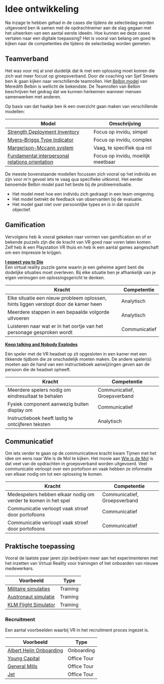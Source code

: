 # Idee ontwikkeling

Na inzage te hebben gehad in de cases die tijdens de selectiedag worden uitgevoerd ben ik samen met de opdrachtnemer aan de slag gegaan met het uitwerken van een aantal eerste ideeën. Hoe kunnen we deze cases vertalen naar een digitale toepassing? Het is vooral van belang om goed te kijken naar de competenties die tijdens de selectiedag worden gemeten.

## Teamverband

Het was voor mij al snel duidelijk dat ik met een oplossing moet komen die zich wat meer focust op groepsverband. Door de coaching van Sjef Smeets ben ik gaan kijken naar verschillende teamrollen. Het [Belbin model](http://www.belbin.com/) van Meredith Belbin is wellicht de bekendste. De Teamrollen van Belbin beschrijven het gedrag dat we kunnen herkennen wanneer mensen samenwerken met anderen.

Op basis van dat haakje ben ik een overzicht gaan maken van verschillende modellen:

| Model | Omschrijving |
|-|-|
| [Strength Deployment Inventory](https://totalsdi.com/) | Focus op invidu, simpel |
| [Myers–Briggs Type Indicator](https://en.wikipedia.org/wiki/Myers%E2%80%93Briggs_Type_Indicator) | Focus op invidu, complex |
| [Margerison-Mccann system](https://www.tmsdi.com/) | Vaag, te specifiek qua rol |
| [Fundamental interpersonal relations orientation](https://en.wikipedia.org/wiki/Fundamental_interpersonal_relations_orientation) | Focus op invidu, moeilijk meetbaar |

De meeste bovenstaande modellen focussen zich vooral op het individu en zijn voor m'n gevoel iets te vaag qua specifieke uitkomst. Het eerder benoemde Belbin model past het beste bij de probleemsituatie.

* Het model meet hoe een individu zich gedraagt in een team omgeving.
* Het model betrekt de feedback van observanten bij de evaluatie.
* Het model gaat niet over persoonlijke types en is in dat opzicht objectief.

## Gamification

Vervolgens heb ik vooral gekeken naar vormen van gamification en of er bekende puzzels zijn die de kracht van VR goed naar voren laten komen. Zelf heb ik een Playstation VR thuis en heb ik een aantal games aangeschaft om een impressie te krijgen.

**[I expect you to Die](https://iexpectyoutodie.schellgames.com/)**  
Een virtual reality puzzle game waarin je een geheime agent bent die dodelijke situaties moet overleven. Bij elke situatie ben je afhankelijk van je eigen vermogen om oplossingsgericht te denken.

| Kracht | Competentie |
|-|-|
| Elke situatie een nieuw probleem oplossen, hints liggen verstopt door de kamer heen | Analytisch|
| Meerdere stappen in een bepaalde volgorde uitvoeren| Analytisch|
| Luisteren naar wat er in het oortje van het personage gesproken wordt | Communicatief |

**[Keep talking and Nobody Explodes](http://www.keeptalkinggame.com/)**  

Eén speler met de VR headset op zit opgesloten in een kamer met een tikkende tijdbom die ze onschadelijk moeten maken. De andere speler(s) moeten aan de hand van een instructieboek aanwijzingen geven aan de persoon die de headset opheeft.

| Kracht | Competentie |
|-|-|
| Meerdere spelers nodig om eindresultaat te behalen| Communicatief, Groepsverband |
| Fysiek component aanwezig buiten display om | Communicatief |
| Instructieboek heeft lastig te ontcijferen teksten | Analytisch |

## Communicatief
Om iets verder te gaan op de communicatieve kracht kwam Tijmen met het idee om eens naar Wie is de Mol te kijken.
Het mooie aan [Wie is de Mol](https://wieisdemol.avrotros.nl/home/) is dat veel van de opdrachten in groepsverband worden uitgevoerd. Veel communicatie verloopt over een portofoon en vaak hebben ze informatie van elkaar nodig om tot een oplossing te komen.

| Kracht | Competentie |
|-|-|
| Medespelers hebben elkaar nodig om verder te komen in het spel| Communicatief, Groepsverband |
| Communicatie verloopt vaak stroef door portofoons | Communicatief |
| Communicatie verloopt vaak stroef door portofoons | Communicatief |

## Praktische toepassing
Vooral de laatste paar jaren zijn bedrijven meer aan het experimenteren met het inzetten van Virtual Reality voor trainingen of het onboarden van nieuwe medewerkers.

| Voorbeeld | Type |
|-|-|
| [Militaire simulaties](https://www.army.mil/article/84453/) | Training |
| [Austronaut simulatie](https://unimersiv.com/how-nasa-is-using-virtual-and-augmented-reality-to-train-astronauts-37/) | Training |
| [KLM Flight Simulator](https://www.youtube.com/watch?v=0iSYp-ny54o)| Training |

### Recruitment
Een aantal voorbeelden waarbij VR in het recruitment proces ingezet is.

| Voorbeeld | Type |
|-|-|
| [Albert Heijn Onboarding](https://www.samhoudmedia.com/agency/welkom-bij-onze-albert-heijn)| Onboarding |
| [Young Capital](https://www.youngcapital.nl/public_images/Files/yc-recruiter/index.html)| Office Tour |
| [General Mills](https://www.youtube.com/watch?v=IeOkqu7nNB0)| Office Tour |
| [Jet](https://techcrunch.com/2015/10/27/jet-uses-samsung-gear-vr-to-recruit-new-candidates/)| Office Tour |